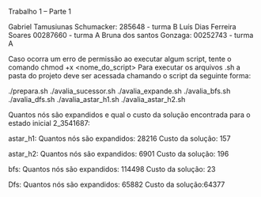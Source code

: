 Trabalho 1 – Parte 1


Gabriel Tamusiunas Schumacker: 285648 - turma B
Luís Dias Ferreira Soares 00287660 - turma A
Bruna dos santos Gonzaga: 00252743 - turma A


Caso ocorra um erro de permissão ao executar algum script, tente o comando  chmod +x <nome_do_script>
Para executar os arquivos .sh a pasta do projeto deve ser acessada chamando o script da seguinte forma:

./prepara.sh 
./avalia_sucessor.sh 
./avalia_expande.sh 
./avalia_bfs.sh 
./avalia_dfs.sh 
./avalia_astar_h1.sh 
./avalia_astar_h2.sh


Quantos nós são expandidos e qual o custo da solução encontrada para o estado inicial 2_3541687:

astar_h1: 
Quantos nós são expandidos: 28216 
Custo da solução: 157

astar_h2: 
Quantos nós são expandidos: 6901 
Custo da solução: 196

bfs: 
Quantos nós são expandidos: 114498 
Custo da solução: 23

Dfs:
Quantos nós são expandidos: 65882 
Custo da solução:64377


